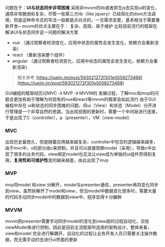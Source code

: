 问题在于：**UI与状态同步非常困难**
采用非mvvm的lib或者原生js去实现ui的变化，通常非常脆弱和复杂，尽管一些第三方lib（like jquery）已经简化的dom方法调用，但是这种命令式的写法一般都是点对点的，一旦需求变更，基本相当于需要重新开发~
mvvm的优点主要在于： 复杂、高效、易于维护
比较目前流行的框架在解决UI与状态同步这一问题的解决方案

- vue （通过观察者检测变化，应用中状态的属性会发生变化，依赖方会重新渲染）
- react （重新渲染整个组件）
- angular （通过观察者检测变化，应用中状态的属性会发生变化，依赖方会重新渲染）

> 相关参考 [https://juejin.im/post/593021272f301e0058273468](https://juejin.im/post/593021272f301e0058273468)

GUI编程的框架经历过MVC -》 MVP -》 MVVM的 发展过程，了解mvc和mvp的问题会更加有助于理解为何现有的vue和react等mvvm的框架会如此流行
由于GUI编程中存在 ui和状态的同步困难的问题，将ui（View）和状态（Model）分开进行管理是一个非常自然的思路，当出现视图的更新时，需要一个中间层进行连接，于是出现了C（controller），p（presenter），VM（view-model）

### MVC
出现历史最悠久，但是随着应用越来越复杂，controller中包含的逻辑越来越多，由于mvc中，v的部分由c来控制，并且可以直接观察model（采用），导致c中出现了很多的业务代码，view绑定model也无法让view成为单独的ui组件而得到复用，**复用性和可维护性**变的越来越差，由此出现了mvp

### MVP
mvp将model 和view 分解开，model与presenter通信，presenter再将变化同步到view，虽然拆解开了model和view，但当model中数据变化很多时，需要大量的代码手动同步model中的数据到view中，程序显得十分臃肿

### MVVM
mvvm把presenter需要手动同步model的变化到view层的过程自动化，交给viewModel来进行控制，因此是目前主流框架所选用的架构设计，整体来看，view和model 完全进行解耦开，自动化的过程让业务开发人员只需要关注操作数据，而无需手动的去进行ui界面的更新
